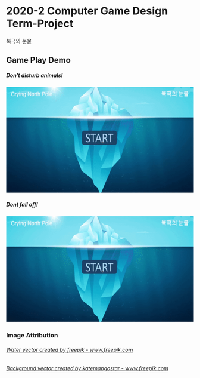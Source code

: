 # 2020-2 Computer Game Design Term-Project
북극의 눈물


## Game Play Demo
##### Don't disturb animals!
![Alt text](vid2.gif) 
##### Dont fall off!
![Alt text](vid1.gif) 

### Image Attribution
###### <a href='https://www.freepik.com/vectors/water'>Water vector created by freepik - www.freepik.com</a>
###### <a href='https://www.freepik.com/vectors/background'>Background vector created by katemangostar - www.freepik.com</a>

